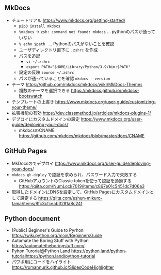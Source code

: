 ## MkDocs

- チュートリアル https://www.mkdocs.org/getting-started/
    - `pip3 install mkdocs`
    - `%mkdocs` -> `zsh: command not found: mkdocs` ... pythonのパスが通っていない
    - `% echo $path ` ... Pythonのパスがないことを確認
    - ユーザディレクトリ直下に `.zshrc` を作成
    - パスを追記
        - `vi ~/.zshrc`
        - `export PATH="$HOME/Library/Python/3.9/bin:$PATH"`
    - 設定の反映 `source ~/.zshrc`
    - パスが通っていることを確認 `mkdocs --version`
- テーマ https://github.com/mkdocs/mkdocs/wiki/MkDocs-Themes
    - 複数のテーマを選択できる https://mkdocs.github.io/mkdocs-bootswatch
- テンプレートの上書き https://www.mkdocs.org/user-guide/customizing-your-theme/
- 拡張機能の有効 https://dev.classmethod.jp/articles/mkdocs-plugins-1/
- デプロイにカスタムドメインの設定 https://www.mkdocs.org/user-guide/deploying-your-docs/
    - mkdocsのCNAME https://github.com/mkdocs/mkdocs/blob/master/docs/CNAME

## GitHub Pages

- MkDocsのでデプロイ https://www.mkdocs.org/user-guide/deploying-your-docs/
- `mkdocs gh-deploy` で認証を求められ、パスワード入力で失敗する
    - GitHubアカウントのClassic tokenを使って認証を通過する https://qiita.com/NumLock7019/items/c867e01c5451dc7d06e3
- 取得したドメインにDNSを設定して、GitHub Pagesにカスタムドメインとして設定する https://qiita.com/eshun-mikuro-tama/items/8fc3cfceab3281a8c24f

## Python document

- [Public] Beginner's Guide to Pyrhon https://wiki.python.org/moin/BeginnersGuide
- Automate the Boring Stuff with Python https://automatetheboringstuff.com/
- Pyhon Turorial@Python Land https://python.land/python-tutorialhttps://python.land/python-tutorial
- パワポ用にコードをハイライト https://romannurik.github.io/SlidesCodeHighlighter